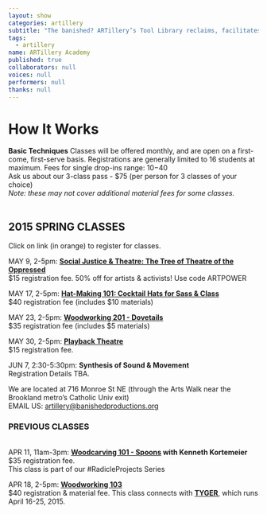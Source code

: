 ```yaml
---
layout: show
categories: artillery
subtitle: "The banished? ARTillery’s Tool Library reclaims, facilitates and promotes the artisanal skills of hand-crafting, wood-working, and knowledge-sharing. This user-friendly, tool-loaning program is open to artists and community members in Ward 5 and the greater DC area."
tags: 
  - artillery
name: ARTillery Academy
published: true
collaborators: null
voices: null
performers: null
thanks: null
---
```


# How It Works

**Basic Techniques** 
Classes will be offered monthly, and are open on a first-come, first-serve basis. Registrations are generally limited to 16 students at maximum.
Fees for single drop-ins range: $10-$40
<br>
Ask us about our 3-class pass - $75 (per person for 3 classes of your choice)
<br>
_Note: these may not cover additional material fees for some classes._
<br>
<br>

## 2015 SPRING CLASSES
Click on link (in orange) to register for classes.

MAY 9, 2-5pm: **[Social Justice & Theatre: The Tree of Theatre of the Oppressed](https://www.artful.ly/store/events/5946)**
<br> $15 registration fee. 50% off for artists & activists! Use code ARTPOWER

MAY 17, 2-5pm: **[Hat-Making 101: Cocktail Hats for Sass & Class](https://www.artful.ly/store/events/5944)**
<br> $40 registration fee (includes $10 materials)

MAY 23, 2-5pm: **[Woodworking 201 - Dovetails](https://www.artful.ly/store/events/5978)**
<br> $35 registration fee (includes $5 materials)

MAY 30, 2-5pm: **[Playback Theatre](https://www.artful.ly/banished-productions/store/events/5977)**
<br> $15 registration fee. 

JUN 7, 2:30-5:30pm: **Synthesis of Sound & Movement**
<br> Registration Details TBA.

We are located at 716 Monroe St NE (through the Arts Walk near the Brookland metro’s Catholic Univ exit)
<br> EMAIL US: artillery@banishedproductions.org

### PREVIOUS CLASSES
<br> APR 11, 11am-3pm: **[Woodcarving 101 - Spoons](https://www.artful.ly/store/events/5453) with Kenneth Kortemeier**
<br> $35 registration fee. 
<br> This class is part of our #RadicleProjects Series

APR 18, 2-5pm: **[Woodworking 103](https://www.artful.ly/store/events/5660)**
<br> $40 registration & material fee. This class connects with [**TYGER**](banishedproductions.org/hybrids/tyger/), which runs April 16-25, 2015.

<!-- calendar needs to happen -->